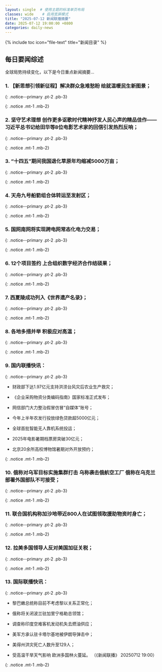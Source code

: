 ```yaml
---
layout: single  # 使用主题的标准单页布局
classes: wide    # 启用宽屏模式
title: "2025-07-12 新闻联播摘要"
date: 2025-07-12 19:00:00 +0800
categories: daily-news
---
```


{% include toc icon="file-text" title="新闻目录" %}
   
## 每日要闻综述

全球局势持续变化，以下是今日重点新闻摘要...

### 1. 【新思想引领新征程】解决群众急难愁盼 绘就温暖民生新图景； 

{: .notice--primary .pt-2 .pb-3}

{: .notice .mt-1 .mb-2}

### 2. 坚守艺术理想 创作更多讴歌时代精神抒发人民心声的精品佳作——习近平总书记给田华等8位电影艺术家的回信引发热烈反响； 

{: .notice--primary .pt-2 .pb-3}

{: .notice .mt-1 .mb-2}

### 3. “十四五”期间我国退化草原年均缩减5000万亩； 

{: .notice--primary .pt-2 .pb-3}

{: .notice .mt-1 .mb-2}

### 4. 天舟九号船箭组合体转运至发射区； 

{: .notice--primary .pt-2 .pb-3}

{: .notice .mt-1 .mb-2}

### 5. 国网南网将实现跨电网常态化电力交易； 

{: .notice--primary .pt-2 .pb-3}

{: .notice .mt-1 .mb-2}

### 6. 12个项目签约 上合组织数字经济合作结硕果； 

{: .notice--primary .pt-2 .pb-3}

{: .notice .mt-1 .mb-2}

### 7. 西夏陵成功列入《世界遗产名录》； 

{: .notice--primary .pt-2 .pb-3}

{: .notice .mt-1 .mb-2}

### 8. 各地多措并举 积极应对高温； 

{: .notice--primary .pt-2 .pb-3}

{: .notice .mt-1 .mb-2}

### 9. 国内联播快讯： 

{: .notice--primary .pt-2 .pb-3}

- 财政部下达1.97亿元支持洪涝台风灾后农业生产救灾；

- 《企业采购物资分类编码指南》国家标准正式发布；

- 网信部门大力整治假冒仿冒“自媒体”账号；

- 今年上半年农发行投放绿色贷款超5000亿元；

- 全球首批智能无人靠机系统投运；

- 2025年电影暑期档票房突破30亿元；

- 北京20余所高校博物馆暑期对外开放预约；

{: .notice .mt-1 .mb-2}

### 10. 俄称对乌军目标实施集群打击 乌称袭击俄航空工厂 俄称在乌克兰部署外国部队不可接受； 

{: .notice--primary .pt-2 .pb-3}

{: .notice .mt-1 .mb-2}

### 11. 联合国机构称加沙地带近800人在试图领取援助物资时身亡； 

{: .notice--primary .pt-2 .pb-3}

{: .notice .mt-1 .mb-2}

### 12. 拉美多国领导人反对美国加征关税； 

{: .notice--primary .pt-2 .pb-3}

{: .notice .mt-1 .mb-2}

### 13. 国际联播快讯： 

{: .notice--primary .pt-2 .pb-3}

- 黎巴嫩总统称目前不考虑黎以关系正常化；

- 俄称将关闭波兰驻加里宁格勒总领馆；

- 调查称印度空难客机发动机失去燃油供应；

- 美军方承认驻卡塔尔基地被伊朗导弹击中；

- 美得州洪灾死亡人数升至129人；

- 受高温干旱天气影响 欧洲多国林火蔓延。 （《新闻联播》 20250712 19:00）

{: .notice .mt-1 .mb-2}